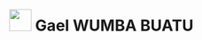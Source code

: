 <h1> 
  <img src="[https://img.icons8.com/external-victoruler-linear-colour-victoruler/512/external-afro-people-victoruler-linear-colour-victoruler.png](https://img.icons8.com/external-victoruler-flat-victoruler/512/external-afro-people-victoruler-flat-victoruler.png)" width="40" height="40"/> 
  Gael WUMBA BUATU 
</h1>

<!--
**gaelWumba/gaelWumba** is a ✨ _special_ ✨ repository because its `README.md` (this file) appears on your GitHub profile.

Here are some ideas to get you started:

- 🔭 I’m currently working on ...
- 🌱 I’m currently learning ...
- 👯 I’m looking to collaborate on ...
- 🤔 I’m looking for help with ...
- 💬 Ask me about ...
- 📫 How to reach me: ...
- 😄 Pronouns: ...
- ⚡ Fun fact: ...
-->
